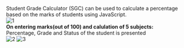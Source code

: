 Student Grade Calculator (SGC) can be used to calculate a percentage based on the marks of students using JavaScript.<br>
![1](https://github.com/user-attachments/assets/7756190d-70d2-4e49-868d-687d07619bcd)<br>
<b>On entering marks(out of 100) and calulation of 5 subjects:</b><br>
Percentage, Grade and Status of the student is presented <br>
![2](https://github.com/user-attachments/assets/807eb314-8cf1-4282-beb2-4e84144fd75c)
![3](https://github.com/user-attachments/assets/b2f76754-6f5d-4692-8d34-b9238d5519e0)



